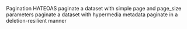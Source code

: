 Pagination
HATEOAS
paginate a dataset with simple page and page_size parameters
paginate a dataset with hypermedia metadata
paginate in a deletion-resilient manner

